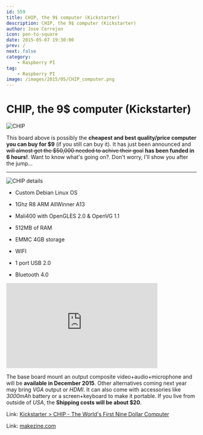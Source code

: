```yaml
---
id: 559
title: CHIP, the 9$ computer (Kickstarter)
description: CHIP, the 9$ computer (Kickstarter)
author: Jose Cerrejon
icon: pen-to-square
date: 2015-05-07 19:30:00
prev: /
next: false
category:
    - Raspberry PI
tag:
    - Raspberry PI
image: /images/2015/05/CHIP_computer.png
---
```


# CHIP, the 9$ computer (Kickstarter)

![CHIP](/images/2015/05/CHIP_computer.png)

This board above is possibly the **cheapest and best quality/price computer you can buy for $9** (if you still can buy it). It has just been announced and ~~will almost get the $50,000 needed to achive their goal~~ **has been funded in 6 hours!**. Want to know what's going on?. Don't worry, I'll show you after the jump...

---

![CHIP details](/images/2015/05/CHIP_details.jpg)

-   Custom Debian Linux OS

-   1Ghz R8 ARM AllWinner A13

-   Mali400 with OpenGLES 2.0 & OpenVG 1.1

-   512MB of RAM

-   EMMC 4GB storage

-   WIFI

-   1 port USB 2.0

-   Bluetooth 4.0
<iframe width="400" height="225" src="https://www.youtube.com/embed/XkfBWAJ7kbI?rel=0&amp;controls=0" frameborder="0" allowfullscreen></iframe>

The base board mount an output composite video+audio+microphone and will be **available in December 2015**. Other alternatives coming next year may bring _VGA_ output or _HDMI_. It can also come with accessories like _3000mAh_ battery or a screen+keyboard to make it portable. If you live from outside of _USA_, the **Shipping costs will be about $20**.

Link: [Kickstarter > CHIP - The World's First Nine Dollar Computer](https://www.kickstarter.com/projects/1598272670/chip-the-worlds-first-9-computer)

Link: [makezine.com](https://makezine.com/2015/05/07/next-thing-co-releases-worlds-first-9-computer/)
